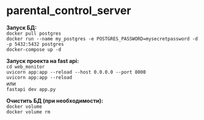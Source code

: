 # parental_control_server
**Запуск БД:**
<br>
`docker pull postgres`
<br>
`docker run --name my_postgres -e POSTGRES_PASSWORD=mysecretpassword -d -p 5432:5432 postgres`
<br>
`docker-compose up -d`

**Запуск проекта на fast api:**
<br>
`cd web_monitor`
<br> 
`uvicorn app:app --reload --host 0.0.0.0 --port 8000`
<br>
`uvicorn app:app --reload`
<br>
или
<br>
`fastapi dev app.py`

**Очистить БД (при необходимости):**
<br>
`docker volume`
<br>
`docker volume rm`
    